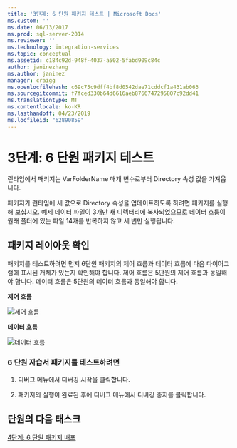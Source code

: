 ```yaml
---
title: '3단계: 6 단원 패키지 테스트 | Microsoft Docs'
ms.custom: ''
ms.date: 06/13/2017
ms.prod: sql-server-2014
ms.reviewer: ''
ms.technology: integration-services
ms.topic: conceptual
ms.assetid: c184c92d-948f-4037-a502-5fabd909c84c
author: janinezhang
ms.author: janinez
manager: craigg
ms.openlocfilehash: c69c75c9dff4bf8d0542dae71cddcf1a431ab063
ms.sourcegitcommit: f7fced330b64d6616aeb8766747295807c92dd41
ms.translationtype: MT
ms.contentlocale: ko-KR
ms.lasthandoff: 04/23/2019
ms.locfileid: "62890859"
---
```

# <a name="step-3-testing-the-lesson-6-package"></a>3단계: 6 단원 패키지 테스트
  런타임에서 패키지는 VarFolderName 매개 변수로부터 Directory 속성 값을 가져옵니다.  
  
 패키지가 런타임에 새 값으로 Directory 속성을 업데이트하도록 하려면 패키지를 실행해 보십시오. 예제 데이터 파일이 3개만 새 디렉터리에 복사되었으므로 데이터 흐름이 원래 폴더에 있는 파일 14개를 반복하지 않고 세 번만 실행됩니다.  
  
## <a name="checking-the-package-layout"></a>패키지 레이아웃 확인  
 패키지를 테스트하려면 먼저 6단원 패키지의 제어 흐름과 데이터 흐름에 다음 다이어그램에 표시된 개체가 있는지 확인해야 합니다. 제어 흐름은 5단원의 제어 흐름과 동일해야 합니다. 데이터 흐름은 5단원의 데이터 흐름과 동일해야 합니다.  
  
 **제어 흐름**  
  
 ![제어 흐름](../../2014/tutorials/media/task3lesson6control.jpg "제어 흐름")  
  
 **데이터 흐름**  
  
 ![데이터 흐름](../../2014/tutorials/media/task3lesson6data.jpg "데이터 흐름")  
  
### <a name="to-test-the-lesson-6-tutorial-package"></a>6 단원 자습서 패키지를 테스트하려면  
  
1.  디버그 메뉴에서 디버깅 시작을 클릭합니다.  
  
2.  패키지의 실행이 완료된 후에 디버그 메뉴에서 디버깅 중지를 클릭합니다.  
  
## <a name="next-task-in-lesson"></a>단원의 다음 태스크  
 [4단계: 6 단원 패키지 배포](../integration-services/lesson-6-4-deploying-the-lesson-6-package.md)  
  
  
